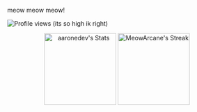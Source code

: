 meow meow meow!

![Profile views](https://komarev.com/ghpvc/?username=MeowArcane&label=Profile%20views&color=ff69b4&style=flat) (its so high ik right)

<div class="badges-githubstats">
  <p align="center">
    <img src="https://github-readme-stats.vercel.app/api?username=MeowArcane&theme=tokyonight&show_icons=true&hide_border=true&count_private=true" alt="aaronedev's Stats" height="165">
    <img src="https://github-readme-streak-stats.herokuapp.com/?user=MeowArcane&theme=tokyonight&hide_border=true" alt="MeowArcane's Streak" height="165">
  </p>
</div>
